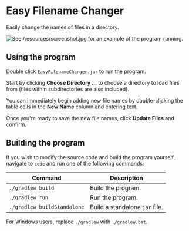 # Easy Filename Changer
Easily change the names of files in a directory.

![See /resources/screenshot.jpg for an example of the program running.](resources/screenshot.jpg "Screenshot example")

## Using the program
Double click `EasyFilenameChanger.jar` to run the program.

Start by clicking **Choose Directory ...** to choose a directory to load files from (files within subdirectories are also included).

You can immediately begin adding new file names by double-clicking the table cells in the **New Name** column and entering text.

Once you're ready to save the new file names, click **Update Files** and confirm.

## Building the program
If you wish to modify the source code and build the program yourself, navigate to `code` and run one of the following commands:

| Command                     | Description                    |
|-----------------------------|--------------------------------|
| `./gradlew build`           | Build the program.             |
| `./gradlew run`             | Run the program.               |
| `./gradlew buildStandalone` | Build a standalone `jar` file. |

For Windows users, replace `./gradlew` with `./gradlew.bat`.
